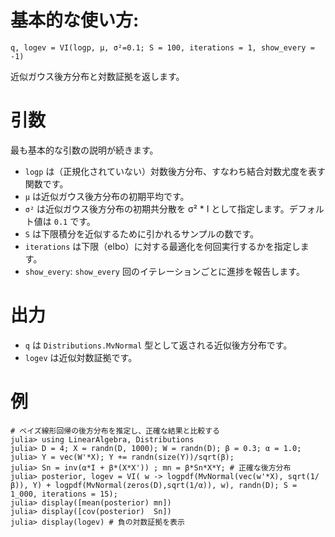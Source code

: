 # 基本的な使い方:

```
q, logev = VI(logp, μ, σ²=0.1; S = 100, iterations = 1, show_every = -1)
```

近似ガウス後方分布と対数証拠を返します。

# 引数

最も基本的な引数の説明が続きます。

  * `logp` は（正規化されていない）対数後方分布、すなわち結合対数尤度を表す関数です。
  * `μ` は近似ガウス後方分布の初期平均です。
  * `σ²` は近似ガウス後方分布の初期共分散を σ² * I として指定します。デフォルト値は `0.1` です。
  * `S` は下限積分を近似するために引かれるサンプルの数です。
  * `iterations` は下限（elbo）に対する最適化を何回実行するかを指定します。
  * `show_every`: `show_every` 回のイテレーションごとに進捗を報告します。

# 出力

  * `q` は `Distributions.MvNormal` 型として返される近似後方分布です。
  * `logev` は近似対数証拠です。

# 例

```julia-repl
# ベイズ線形回帰の後方分布を推定し、正確な結果と比較する
julia> using LinearAlgebra, Distributions
julia> D = 4; X = randn(D, 1000); W = randn(D); β = 0.3; α = 1.0;
julia> Y = vec(W'*X); Y += randn(size(Y))/sqrt(β);
julia> Sn = inv(α*I + β*(X*X')) ; mn = β*Sn*X*Y; # 正確な後方分布
julia> posterior, logev = VI( w -> logpdf(MvNormal(vec(w'*X), sqrt(1/β)), Y) + logpdf(MvNormal(zeros(D),sqrt(1/α)), w), randn(D); S = 1_000, iterations = 15);
julia> display([mean(posterior) mn])
julia> display([cov(posterior)  Sn])
julia> display(logev) # 負の対数証拠を表示
```
